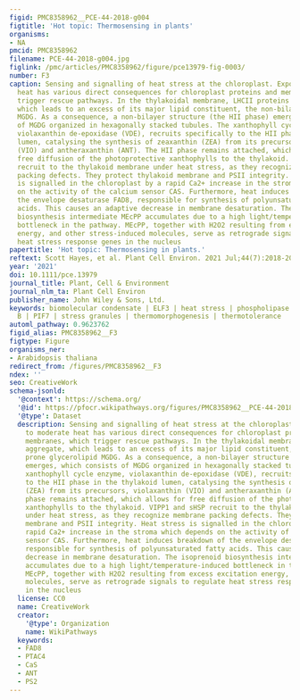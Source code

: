```yaml
---
figid: PMC8358962__PCE-44-2018-g004
figtitle: 'Hot topic: Thermosensing in plants'
organisms:
- NA
pmcid: PMC8358962
filename: PCE-44-2018-g004.jpg
figlink: /pmc/articles/PMC8358962/figure/pce13979-fig-0003/
number: F3
caption: Sensing and signalling of heat stress at the chloroplast. Exposure to moderate
  heat has various direct consequences for chloroplast proteins and membranes, which
  trigger rescue pathways. In the thylakoidal membrane, LHCII proteins aggregate,
  which leads to an excess of its major lipid constituent, the non‐bilayer prone glycerolipid
  MGDG. As a consequence, a non‐bilayer structure (the HII phase) emerges, which consists
  of MGDG organized in hexagonally stacked tubules. The xanthophyll cycle enzyme,
  violaxanthin de‐epoxidase (VDE), recruits specifically to the HII phase in the thylakoid
  lumen, catalysing the synthesis of zeaxanthin (ZEA) from its precursors, violaxanthin
  (VIO) and antheraxanthin (ANT). The HII phase remains attached, which allows for
  free diffusion of the photoprotective xanthophylls to the thylakoid. VIPP1 and sHSP
  recruit to the thylakoid membrane under heat stress, as they recognize membrane
  packing defects. They protect thylakoid membrane and PSII integrity. Heat stress
  is signalled in the chloroplast by a rapid Ca2+ increase in the stroma which depends
  on the activity of the calcium sensor CAS. Furthermore, heat induces breakdown of
  the envelope desaturase FAD8, responsible for synthesis of polyunsaturated fatty
  acids. This causes an adaptive decrease in membrane desaturation. The isoprenoid
  biosynthesis intermediate MEcPP accumulates due to a high light/temperature‐induced
  bottleneck in the pathway. MEcPP, together with H2O2 resulting from excess excitation
  energy, and other stress‐induced molecules, serve as retrograde signals to regulate
  heat stress response genes in the nucleus
papertitle: 'Hot topic: Thermosensing in plants.'
reftext: Scott Hayes, et al. Plant Cell Environ. 2021 Jul;44(7):2018-2033.
year: '2021'
doi: 10.1111/pce.13979
journal_title: Plant, Cell & Environment
journal_nlm_ta: Plant Cell Environ
publisher_name: John Wiley & Sons, Ltd.
keywords: biomolecular condensate | ELF3 | heat stress | phospholipase | phytochrome
  B | PIF7 | stress granules | thermomorphogenesis | thermotolerance
automl_pathway: 0.9623762
figid_alias: PMC8358962__F3
figtype: Figure
organisms_ner:
- Arabidopsis thaliana
redirect_from: /figures/PMC8358962__F3
ndex: ''
seo: CreativeWork
schema-jsonld:
  '@context': https://schema.org/
  '@id': https://pfocr.wikipathways.org/figures/PMC8358962__PCE-44-2018-g004.html
  '@type': Dataset
  description: Sensing and signalling of heat stress at the chloroplast. Exposure
    to moderate heat has various direct consequences for chloroplast proteins and
    membranes, which trigger rescue pathways. In the thylakoidal membrane, LHCII proteins
    aggregate, which leads to an excess of its major lipid constituent, the non‐bilayer
    prone glycerolipid MGDG. As a consequence, a non‐bilayer structure (the HII phase)
    emerges, which consists of MGDG organized in hexagonally stacked tubules. The
    xanthophyll cycle enzyme, violaxanthin de‐epoxidase (VDE), recruits specifically
    to the HII phase in the thylakoid lumen, catalysing the synthesis of zeaxanthin
    (ZEA) from its precursors, violaxanthin (VIO) and antheraxanthin (ANT). The HII
    phase remains attached, which allows for free diffusion of the photoprotective
    xanthophylls to the thylakoid. VIPP1 and sHSP recruit to the thylakoid membrane
    under heat stress, as they recognize membrane packing defects. They protect thylakoid
    membrane and PSII integrity. Heat stress is signalled in the chloroplast by a
    rapid Ca2+ increase in the stroma which depends on the activity of the calcium
    sensor CAS. Furthermore, heat induces breakdown of the envelope desaturase FAD8,
    responsible for synthesis of polyunsaturated fatty acids. This causes an adaptive
    decrease in membrane desaturation. The isoprenoid biosynthesis intermediate MEcPP
    accumulates due to a high light/temperature‐induced bottleneck in the pathway.
    MEcPP, together with H2O2 resulting from excess excitation energy, and other stress‐induced
    molecules, serve as retrograde signals to regulate heat stress response genes
    in the nucleus
  license: CC0
  name: CreativeWork
  creator:
    '@type': Organization
    name: WikiPathways
  keywords:
  - FAD8
  - PTAC4
  - CaS
  - ANT
  - PS2
---
```

